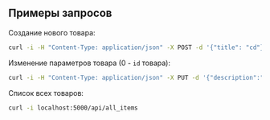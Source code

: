 ## Примеры запросов

Создание нового товара:
```bash
curl -i -H "Content-Type: application/json" -X POST -d '{"title": "cd"}' http://localhost:5000/api/new_item
```

Изменение параметров товара (0 - `id` товара):
```bash
curl -i -H "Content-Type: application/json" -X PUT -d '{"description":"new description"}' http://localhost:5000/api/update_item/0
```

Список всех товаров:
```bash
curl -i localhost:5000/api/all_items
```
